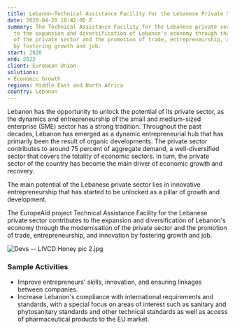 ```yaml
---
title: Lebanon—Technical Assistance Facility for the Lebanese Private Sector
date: 2020-04-20 10:42:00 Z
summary: The Technical Assistance Facility for the Lebanese private sector contributes
  to the expansion and diversification of Lebanon's economy through the modernisation
  of the private sector and the promotion of trade, entrepreneurship, and innovation
  by fostering growth and job.
start: 2020
end: 2022
client: European Union
solutions:
- Economic Growth
regions: Middle East and North Africa
country: Lebanon
---
```


Lebanon has the opportunity to unlock the potential of its private sector, as the dynamics and entrepreneurship of the small and medium-sized enterprise (SME) sector has a strong tradition. Throughout the past decades, Lebanon has emerged as a dynamic entrepreneurial hub that has primarily been the result of organic developments. The private sector contributes to around 75 percent of aggregate demand, a well-diversified sector that covers the totality of economic sectors. In turn, the private sector of the country has become the main driver of economic growth and recovery.

The main potential of the Lebanese private sector lies in innovative entrepreneurship that has started to be unlocked as a pillar of growth and development. 

The EuropeAid project Technical Assistance Facility for the Lebanese private sector contributes to the expansion and diversification of Lebanon's economy through the modernisation of the private sector and the promotion of trade, entrepreneurship, and innovation by fostering growth and job.

![Devs -- LIVCD Honey pic 2.jpg](/uploads/Devs%20--%20LIVCD%20Honey%20pic%202.jpg)

### Sample Activities

* Improve entrepreneurs' skills, innovation, and ensuring linkages between companies.
* Increase Lebanon's compliance with international requirements and standards, with a special focus on areas of interest such as sanitary and phytosanitary standards and other technical standards as well as access of pharmaceutical products to the EU market.